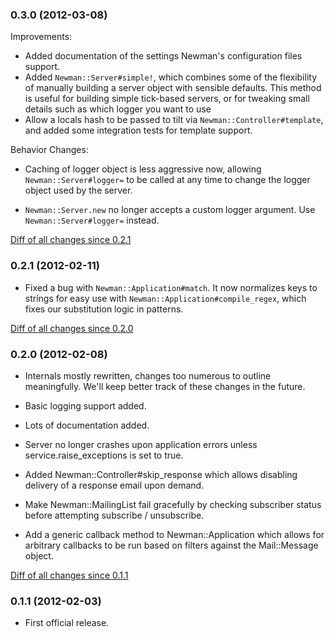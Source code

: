### 0.3.0 (2012-03-08)

Improvements:

- Added documentation of the settings Newman's configuration files support.
- Added `Newman::Server#simple!`, which combines some of the flexibility of
  manually building a server object with sensible defaults. This method is
  useful for building simple tick-based servers, or for tweaking small details
  such as which logger you want to use
- Allow a locals hash to be passed to tilt via `Newman::Controller#template`,
  and added some integration tests for template support.

Behavior Changes:

- Caching of logger object is less aggressive now, allowing 
  `Newman::Server#logger=` to be called at any time to change the 
  logger object used by the server.

- `Newman::Server.new` no longer accepts a custom logger argument. 
   Use `Newman::Server#logger=` instead.

[Diff of all changes since 0.2.1](https://github.com/mendicant-university/newman/compare/v0.2.1...v0.3.0#diff-43)

### 0.2.1 (2012-02-11)

- Fixed a bug with `Newman::Application#match`. It now normalizes keys to 
  strings for easy use with `Newman::Application#compile_regex`, which
  fixes our substitution logic in patterns.

[Diff of all changes since 0.2.0](https://github.com/mendicant-university/newman/compare/v0.2.0...v0.2.1#diff-43)

### 0.2.0 (2012-02-08)

- Internals mostly rewritten, changes too numerous to outline meaningfully. 
  We'll keep better track of these changes in the future.

- Basic logging support added.

- Lots of documentation added.

- Server no longer crashes upon application errors unless
  service.raise_exceptions is set to true.

- Added Newman::Controller#skip_response which allows disabling delivery of a response
  email upon demand.

- Make Newman::MailingList fail gracefully by checking subscriber status before
  attempting subscribe / unsubscribe.

- Add a generic callback method to Newman::Application which allows for arbitrary
  callbacks to be run based on filters against the Mail::Message object.

[Diff of all changes since 0.1.1](https://github.com/mendicant-university/newman/compare/v0.1.1...v0.2.0#diff-43)

### 0.1.1 (2012-02-03)

- First official release.
